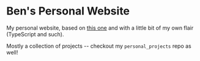 # Ben's Personal Website

My personal website, based on [this
one](https://github.com/mldangelo/personal-site) and with a little bit of my
own flair (TypeScript and such).

Mostly a collection of projects -- checkout my `personal_projects` repo as
well!
